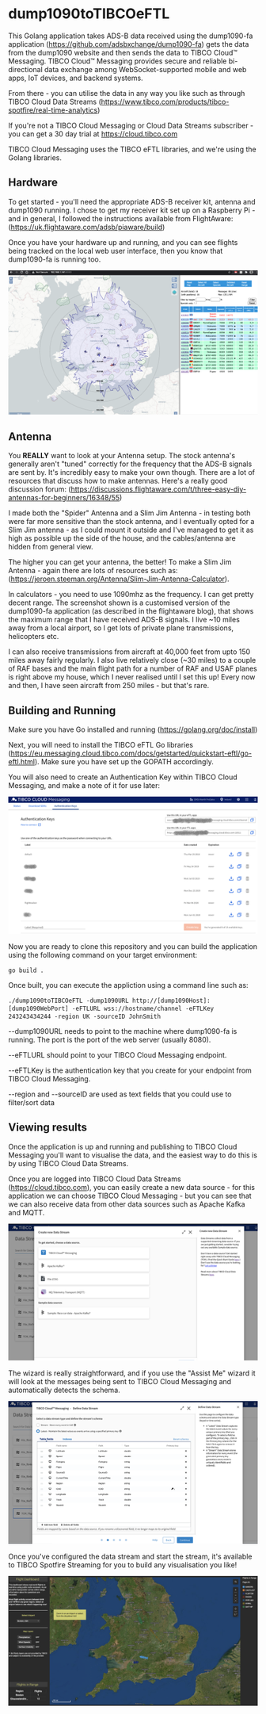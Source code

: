 # dump1090toTIBCOeFTL

This Golang application takes ADS-B data received using the dump1090-fa application (https://github.com/adsbxchange/dump1090-fa) gets the data from the dump1090 website and then sends the data to TIBCO Cloud™ Messaging. TIBCO Cloud™ Messaging provides secure and reliable bi-directional data exchange among WebSocket-supported mobile and web apps, IoT devices, and backend systems.

From there - you can utilise the data in any way you like such as through TIBCO Cloud Data Streams (https://www.tibco.com/products/tibco-spotfire/real-time-analytics)

If you're not a TIBCO Cloud Messaging or Cloud Data Streams subscriber - you can get a 30 day trial at https://cloud.tibco.com

TIBCO Cloud Messaging uses the TIBCO eFTL libraries, and we're using the Golang libraries.

## Hardware
To get started - you'll need the appropriate ADS-B receiver kit, antenna and dump1090 running. I chose to get my receiver kit set up on a Raspberry Pi - and in general, I followed the instructions available from FlightAware: (https://uk.flightaware.com/adsb/piaware/build)

Once you have your hardware up and running, and you can see flights being tracked on the local web user interface, then you know that dump1090-fa is running too.

![](Screenshot.png)

## Antenna

You **REALLY** want to look at your Antenna setup. The stock antenna's generally aren't "tuned" correctly for the frequency that the ADS-B signals are sent by. It's incredibly easy to make your own though. There are a lot of resources that discuss how to make antennas. Here's a really good discussion forum: (https://discussions.flightaware.com/t/three-easy-diy-antennas-for-beginners/16348/55)

I made both the "Spider" Antenna and a Slim Jim Antenna - in testing both were far more sensitive than the stock antenna, and I eventually opted for a Slim Jim antenna - as I could mount it outside and I've managed to get it as high as possible up the side of the house, and the cables/antenna are hidden from general view.

The higher you can get your antenna, the better! To make a Slim Jim Antenna - again there are lots of resources such as: (https://jeroen.steeman.org/Antenna/Slim-Jim-Antenna-Calculator).

In calculators - you need to use 1090mhz as the frequency. I can get pretty decent range. The screenshot shown is a customised version of the dump1090-fa application (as described in the flightaware blog), that shows the maximum range that I have received ADS-B signals. I live ~10 miles away from a local airport, so I get lots of private plane transmissions, helicopters etc.

I can also receive transmissions from aircraft at 40,000 feet from upto 150 miles away fairly regularly. I also live relatively close (~30 miles) to a couple of RAF bases and the main flight path for a number of RAF and USAF planes is right above my house, which I never realised until I set this up! Every now and then, I have seen aircraft from 250 miles - but that's rare.

## Building and Running
Make sure you have Go installed and running (https://golang.org/doc/install)

Next, you will need to install the TIBCO eFTL Go libraries (https://eu.messaging.cloud.tibco.com/docs/getstarted/quickstart-eftl/go-eftl.html). Make sure you have set up the GOPATH accordingly.

You will also need to create an Authentication Key within TIBCO Cloud Messaging, and make a note of it for use later:

![](AuthenticationKeys.png)


Now you are ready to clone this repository and you can build the application using the following command on your target environment:
```
go build .
```
Once built, you can execute the appliction using a command line such as:
```
./dump1090toTIBCOeFTL -dump1090URL http://[dump1090Host]:[dump1090WebPort] -eFTLURL wss://hostname/channel -eFTLKey 243243434244 -region UK -sourceID JohnSmith
```

--dump1090URL needs to point to the machine where dump1090-fa is running. The port is the port of the web server (usually 8080).

--eFTLURL should point to your TIBCO Cloud Messaging endpoint.

--eFTLKey is the authentication key that you create for your endpoint from TIBCO Cloud Messaging.

--region and --sourceID are used as text fields that you could use to filter/sort data

## Viewing results

Once the application is up and running and publishing to TIBCO Cloud Messaging you'll want to visualise the data, and the easiest way to do this is by using TIBCO Cloud Data Streams. 

Once you are logged into TIBCO Cloud Data Streams (https://cloud.tibco.com), you can easily create a new data source - for this application we can choose TIBCO Cloud Messaging - but you can see that we can also receive data from other data sources such as Apache Kafka and MQTT.

![](CloudDataStreams.png)

The wizard is really straightforward, and if you use the "Assist Me" wizard it will look at the messages being sent to TIBCO Cloud Messaging and automatically detects the schema. 

![](DataStreamsWizard.png)

Once you've configured the data stream and start the stream, it's available to TIBCO Spotfire Streaming for you to build any visualisation you like!

![](RealtimeFlights.png)